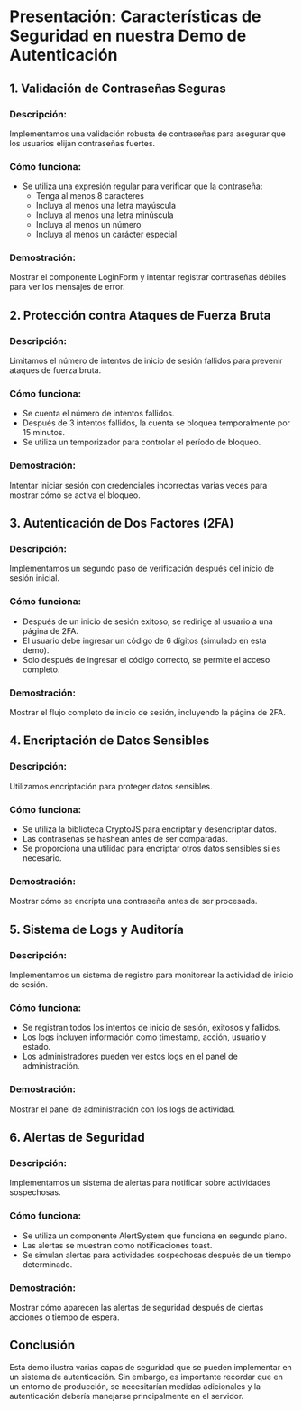 # Presentación: Características de Seguridad en nuestra Demo de Autenticación

## 1. Validación de Contraseñas Seguras

### Descripción:
Implementamos una validación robusta de contraseñas para asegurar que los usuarios elijan contraseñas fuertes.

### Cómo funciona:
- Se utiliza una expresión regular para verificar que la contraseña:
  - Tenga al menos 8 caracteres
  - Incluya al menos una letra mayúscula
  - Incluya al menos una letra minúscula
  - Incluya al menos un número
  - Incluya al menos un carácter especial

### Demostración:
Mostrar el componente LoginForm y intentar registrar contraseñas débiles para ver los mensajes de error.

## 2. Protección contra Ataques de Fuerza Bruta

### Descripción:
Limitamos el número de intentos de inicio de sesión fallidos para prevenir ataques de fuerza bruta.

### Cómo funciona:
- Se cuenta el número de intentos fallidos.
- Después de 3 intentos fallidos, la cuenta se bloquea temporalmente por 15 minutos.
- Se utiliza un temporizador para controlar el período de bloqueo.

### Demostración:
Intentar iniciar sesión con credenciales incorrectas varias veces para mostrar cómo se activa el bloqueo.

## 3. Autenticación de Dos Factores (2FA)

### Descripción:
Implementamos un segundo paso de verificación después del inicio de sesión inicial.

### Cómo funciona:
- Después de un inicio de sesión exitoso, se redirige al usuario a una página de 2FA.
- El usuario debe ingresar un código de 6 dígitos (simulado en esta demo).
- Solo después de ingresar el código correcto, se permite el acceso completo.

### Demostración:
Mostrar el flujo completo de inicio de sesión, incluyendo la página de 2FA.

## 4. Encriptación de Datos Sensibles

### Descripción:
Utilizamos encriptación para proteger datos sensibles.

### Cómo funciona:
- Se utiliza la biblioteca CryptoJS para encriptar y desencriptar datos.
- Las contraseñas se hashean antes de ser comparadas.
- Se proporciona una utilidad para encriptar otros datos sensibles si es necesario.

### Demostración:
Mostrar cómo se encripta una contraseña antes de ser procesada.

## 5. Sistema de Logs y Auditoría

### Descripción:
Implementamos un sistema de registro para monitorear la actividad de inicio de sesión.

### Cómo funciona:
- Se registran todos los intentos de inicio de sesión, exitosos y fallidos.
- Los logs incluyen información como timestamp, acción, usuario y estado.
- Los administradores pueden ver estos logs en el panel de administración.

### Demostración:
Mostrar el panel de administración con los logs de actividad.

## 6. Alertas de Seguridad

### Descripción:
Implementamos un sistema de alertas para notificar sobre actividades sospechosas.

### Cómo funciona:
- Se utiliza un componente AlertSystem que funciona en segundo plano.
- Las alertas se muestran como notificaciones toast.
- Se simulan alertas para actividades sospechosas después de un tiempo determinado.

### Demostración:
Mostrar cómo aparecen las alertas de seguridad después de ciertas acciones o tiempo de espera.

## Conclusión

Esta demo ilustra varias capas de seguridad que se pueden implementar en un sistema de autenticación. Sin embargo, es importante recordar que en un entorno de producción, se necesitarían medidas adicionales y la autenticación debería manejarse principalmente en el servidor.

